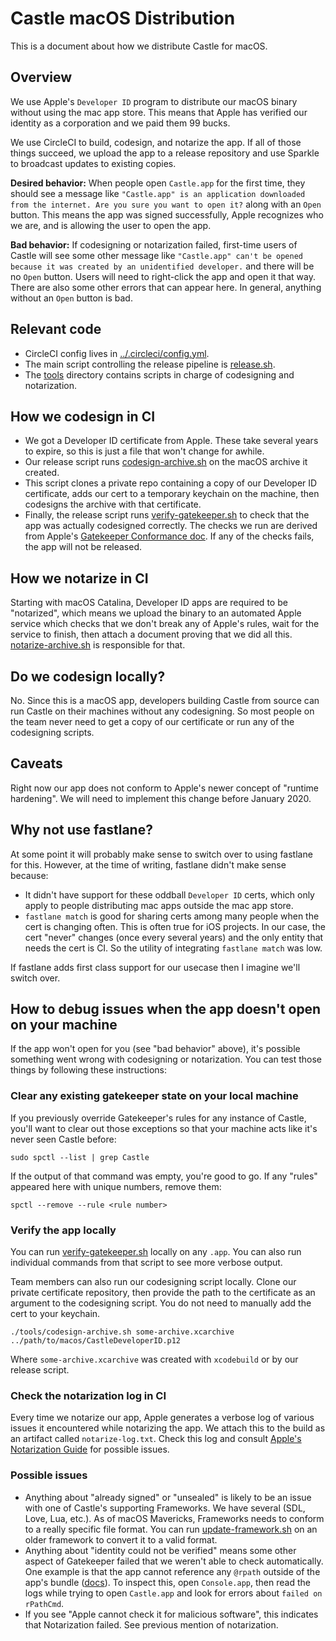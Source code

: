 # Castle macOS Distribution

This is a document about how we distribute Castle for macOS.

## Overview

We use Apple's `Developer ID` program to distribute our macOS binary without using the mac app store. This means that Apple has verified our identity as a corporation and we paid them 99 bucks.

We use CircleCI to build, codesign, and notarize the app. If all of those things succeed, we upload the app to a release repository and use Sparkle to broadcast updates to existing copies.

**Desired behavior:** When people open `Castle.app` for the first time, they should see a message like `"Castle.app" is an application downloaded from the internet. Are you sure you want to open it?` along with an `Open` button. This means the app was signed successfully, Apple recognizes who we are, and is allowing the user to open the app.

**Bad behavior:** If codesigning or notarization failed, first-time users of Castle will see some other message like `"Castle.app" can't be opened because it was created by an unidentified developer.` and there will be no `Open` button. Users will need to right-click the app and open it that way. There are also some other errors that can appear here. In general, anything without an `Open` button is bad.

## Relevant code

- CircleCI config lives in [../.circleci/config.yml](../.circleci/config.yml).
- The main script controlling the release pipeline is [release.sh](release.sh).
- The [tools](./tools) directory contains scripts in charge of codesigning and notarization.

## How we codesign in CI

- We got a Developer ID certificate from Apple. These take several years to expire, so this is just a file that won't change for awhile.
- Our release script runs [codesign-archive.sh](tools/codesign-archive.sh) on the macOS archive it created.
- This script clones a private repo containing a copy of our Developer ID certificate, adds our cert to a temporary keychain on the machine, then codesigns the archive with that certificate.
- Finally, the release script runs [verify-gatekeeper.sh](tools/verify-gatekeeper.sh) to check that the app was actually codesigned correctly. The checks we run are derived from Apple's [Gatekeeper Conformance doc](https://developer.apple.com/library/archive/documentation/Security/Conceptual/CodeSigningGuide/Procedures/Procedures.html#//apple_ref/doc/uid/TP40005929-CH4-TNTAG211). If any of the checks fails, the app will not be released.

## How we notarize in CI

Starting with macOS Catalina, Developer ID apps are required to be "notarized", which means we upload the binary to an automated Apple service which checks that we don't break any of Apple's rules, wait for the service to finish, then attach a document proving that we did all this. [notarize-archive.sh](tools/notarize-archive.sh) is responsible for that.

## Do we codesign locally?

No. Since this is a macOS app, developers building Castle from source can run Castle on their machines without any codesigning. So most people on the team never need to get a copy of our certificate or run any of the codesigning scripts.

## Caveats

Right now our app does not conform to Apple's newer concept of "runtime hardening". We will need to implement this change before January 2020.

## Why not use fastlane?

At some point it will probably make sense to switch over to using fastlane for this. However, at the time of writing, fastlane didn't make sense because:

- It didn't have support for these oddball `Developer ID` certs, which only apply to people distributing mac apps outside the mac app store.
- `fastlane match` is good for sharing certs among many people when the cert is changing often. This is often true for iOS projects. In our case, the cert "never" changes (once every several years) and the only entity that needs the cert is CI. So the utility of integrating `fastlane match` was low.

If fastlane adds first class support for our usecase then I imagine we'll switch over.

## How to debug issues when the app doesn't open on your machine

If the app won't open for you (see "bad behavior" above), it's possible something went wrong with codesigning or notarization. You can test those things by following these instructions:

### Clear any existing gatekeeper state on your local machine

If you previously override Gatekeeper's rules for any instance of Castle, you'll want to clear out those exceptions so that your machine acts like it's never seen Castle before:

```
sudo spctl --list | grep Castle
```

If the output of that command was empty, you're good to go. If any "rules" appeared here with unique numbers, remove them:

```
spctl --remove --rule <rule number>
```

### Verify the app locally

You can run [verify-gatekeeper.sh](tools/verify-gatekeeper.sh) locally on any `.app`. You can also run individual commands from that script to see more verbose output.

Team members can also run our codesigning script locally. Clone our private certificate repository, then provide the path to the certificate as an argument to the codesigning script. You do not need to manually add the cert to your keychain.

```
./tools/codesign-archive.sh some-archive.xcarchive ../path/to/macos/CastleDeveloperID.p12
```

Where `some-archive.xcarchive` was created with `xcodebuild` or by our release script.

### Check the notarization log in CI

Every time we notarize our app, Apple generates a verbose log of various issues it encountered while notarizing the app. We attach this to the build as an artifact called `notarize-log.txt`. Check this log and consult [Apple's Notarization Guide](https://developer.apple.com/documentation/xcode/notarizing_your_app_before_distribution/resolving_common_notarization_issues) for possible issues.

### Possible issues

- Anything about "already signed" or "unsealed" is likely to be an issue with one of Castle's supporting Frameworks. We have several (SDL, Love, Lua, etc.). As of macOS Mavericks, Frameworks needs to conform to a really specific file format. You can run [update-framework.sh](tools/update-framework.sh) on an older framework to convert it to a valid format.
- Anything about "identity could not be verified" means some other aspect of Gatekeeper failed that we weren't able to check automatically. One example is that the app cannot reference any `@rpath` outside of the app's bundle ([docs](https://developer.apple.com/library/archive/documentation/Security/Conceptual/CodeSigningGuide/Procedures/Procedures.html#//apple_ref/doc/uid/TP40005929-CH4-TNTAG211)). To inspect this, open `Console.app`, then read the logs while trying to open `Castle.app` and look for errors about `failed on rPathCmd`.
- If you see "Apple cannot check it for malicious software", this indicates that Notarization failed. See previous mention of notarization.